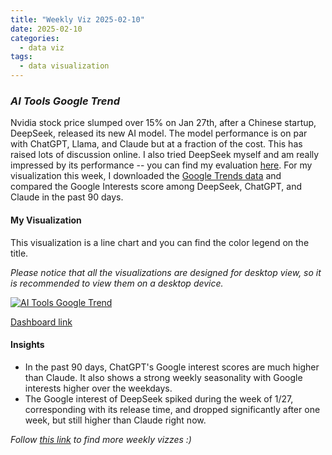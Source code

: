 ```yaml
---
title: "Weekly Viz 2025-02-10"
date: 2025-02-10
categories:
  - data viz
tags:
  - data visualization
---
```


### *AI Tools Google Trend*

Nvidia stock price slumped over 15% on Jan 27th, after a Chinese startup, DeepSeek, released its new AI model. The model performance is on par with ChatGPT, Llama, and Claude but at a fraction of the cost. This has raised lots of discussion online. I also tried DeepSeek myself and am really impressed by its performance -- you can find my evaluation [here](https://yudong-94.github.io/personal-website/blog/DeekSeepDSEvaluation/). For my visualization this week, I downloaded the [Google Trends data](https://trends.google.com/trends/explore?date=today%203-m&geo=US&q=deepseek,chatgpt,claude&hl=en) and compared the Google Interests score among DeepSeek, ChatGPT, and Claude in the past 90 days.  

#### My Visualization

This visualization is a line chart and you can find the color legend on the title.    

*Please notice that all the visualizations are designed for desktop view, so it is recommended to view them on a desktop device.*  

<div class='tableauPlaceholder' id='viz1739255093755' style='position: relative'>
  <noscript><a href='#'>
    <img alt='AI Tools Google Trend ' src='https:&#47;&#47;public.tableau.com&#47;static&#47;images&#47;20&#47;20250210AIToolsGoogleTrend&#47;AIToolsGoogleTrend&#47;1_rss.png' style='border: none' />
  </a></noscript>
  <object class='tableauViz'  style='display:none;'>
    <param name='host_url' value='https%3A%2F%2Fpublic.tableau.com%2F' />
    <param name='embed_code_version' value='3' />
    <param name='site_root' value='' />
    <param name='name' value='20250210AIToolsGoogleTrend&#47;AIToolsGoogleTrend' />
    <param name='tabs' value='no' />
    <param name='toolbar' value='yes' />
    <param name='static_image' value='https:&#47;&#47;public.tableau.com&#47;static&#47;images&#47;20&#47;20250210AIToolsGoogleTrend&#47;AIToolsGoogleTrend&#47;1.png' />
    <param name='animate_transition' value='yes' />
    <param name='display_static_image' value='yes' />
    <param name='display_spinner' value='yes' />
    <param name='display_overlay' value='yes' />
    <param name='display_count' value='yes' />
    <param name='language' value='en-US' />
    <param name='filter' value='publish=yes' />
  </object></div>   
  <script type='text/javascript'>              
    var divElement = document.getElementById('viz1739255093755');     
    var vizElement = divElement.getElementsByTagName('object')[0];                 
    if ( divElement.offsetWidth > 800 ) { vizElement.style.width='800px';vizElement.style.height='627px';} else if ( divElement.offsetWidth > 500 ) { vizElement.style.width='800px';vizElement.style.height='627px';} else { vizElement.style.width='100%';vizElement.style.height='727px';}            
    var scriptElement = document.createElement('script');         
    scriptElement.src = 'https://public.tableau.com/javascripts/api/viz_v1.js';      
    vizElement.parentNode.insertBefore(scriptElement, vizElement);            
  </script>

[Dashboard link](https://public.tableau.com/views/20250210AIToolsGoogleTrend/AIToolsGoogleTrend?:language=en-US&publish=yes&:sid=&:redirect=auth&:display_count=n&:origin=viz_share_link)

#### Insights
* In the past 90 days, ChatGPT's Google interest scores are much higher than Claude. It also shows a strong weekly seasonality with Google interests higher over the weekdays.
* The Google interest of DeepSeek spiked during the week of 1/27, corresponding with its release time, and dropped significantly after one week, but still higher than Claude right now.  

*Follow [this link](https://yudong-94.github.io/personal-website/project/WeeklyViz2025/) to find more weekly vizzes :)*
